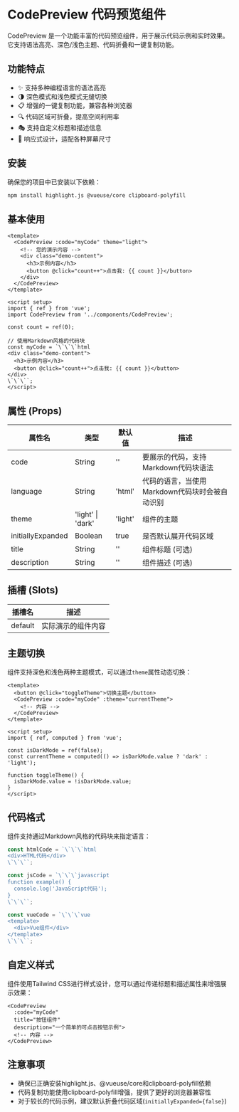 # CodePreview 代码预览组件

CodePreview 是一个功能丰富的代码预览组件，用于展示代码示例和实时效果。它支持语法高亮、深色/浅色主题、代码折叠和一键复制功能。

## 功能特点

- ✨ 支持多种编程语言的语法高亮
- 🌗 深色模式和浅色模式无缝切换
- 📋 增强的一键复制功能，兼容各种浏览器
- 🔍 代码区域可折叠，提高空间利用率
- 🎭 支持自定义标题和描述信息
- 📱 响应式设计，适配各种屏幕尺寸

## 安装

确保您的项目中已安装以下依赖：

```bash
npm install highlight.js @vueuse/core clipboard-polyfill
```

## 基本使用

```vue
<template>
  <CodePreview :code="myCode" theme="light">
    <!-- 您的演示内容 -->
    <div class="demo-content">
      <h3>示例内容</h3>
      <button @click="count++">点击我: {{ count }}</button>
    </div>
  </CodePreview>
</template>

<script setup>
import { ref } from 'vue';
import CodePreview from '../components/CodePreview';

const count = ref(0);

// 使用Markdown风格的代码块
const myCode = `\`\`\`html
<div class="demo-content">
  <h3>示例内容</h3>
  <button @click="count++">点击我: {{ count }}</button>
</div>
\`\`\``;
</script>
```

## 属性 (Props)

| 属性名 | 类型 | 默认值 | 描述 |
| ------ | ---- | ------ | ---- |
| code | String | '' | 要展示的代码，支持Markdown代码块语法 |
| language | String | 'html' | 代码的语言，当使用Markdown代码块时会被自动识别 |
| theme | 'light' \| 'dark' | 'light' | 组件的主题 |
| initiallyExpanded | Boolean | true | 是否默认展开代码区域 |
| title | String | '' | 组件标题 (可选) |
| description | String | '' | 组件描述 (可选) |

## 插槽 (Slots)

| 插槽名 | 描述 |
| ------ | ---- |
| default | 实际演示的组件内容 |

## 主题切换

组件支持深色和浅色两种主题模式，可以通过`theme`属性动态切换：

```vue
<template>
  <button @click="toggleTheme">切换主题</button>
  <CodePreview :code="myCode" :theme="currentTheme">
    <!-- 内容 -->
  </CodePreview>
</template>

<script setup>
import { ref, computed } from 'vue';

const isDarkMode = ref(false);
const currentTheme = computed(() => isDarkMode.value ? 'dark' : 'light');

function toggleTheme() {
  isDarkMode.value = !isDarkMode.value;
}
</script>
```

## 代码格式

组件支持通过Markdown风格的代码块来指定语言：

```js
const htmlCode = `\`\`\`html
<div>HTML代码</div>
\`\`\``;

const jsCode = `\`\`\`javascript
function example() {
  console.log('JavaScript代码');
}
\`\`\``;

const vueCode = `\`\`\`vue
<template>
  <div>Vue组件</div>
</template>
\`\`\``;
```

## 自定义样式

组件使用Tailwind CSS进行样式设计，您可以通过传递标题和描述属性来增强展示效果：

```vue
<CodePreview 
  :code="myCode" 
  title="按钮组件" 
  description="一个简单的可点击按钮示例">
  <!-- 内容 -->
</CodePreview>
```

## 注意事项

- 确保已正确安装highlight.js、@vueuse/core和clipboard-polyfill依赖
- 代码复制功能使用clipboard-polyfill增强，提供了更好的浏览器兼容性
- 对于较长的代码示例，建议默认折叠代码区域(`initiallyExpanded={false}`)
